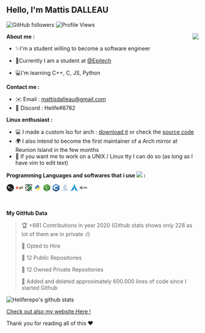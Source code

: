 <h2>Hello, I'm Mattis DALLEAU</h2>

![GitHub followers](https://img.shields.io/github/followers/Heliferepo?label=Follow&style=social)
![Profile Views](http://img.shields.io/badge/Profile%20Views-192-blue)

<img align='right' src="https://i.pinimg.com/originals/30/23/83/302383c530b39f5a65f11b4ef986e3ce.gif">**About me :**
- ✨I'm a student willing to become a software engineer
- 📘Currently I am a student at [@Epitech](https://www.epitech.eu/)

- 💻I'm learning C++, C, JS, Python

**Contact me :**
- ✉️ Email : mattisdalleau@gmail.com
- 💬 Discord : Helife#8782

**Linux enthusiast :**
- 💻 I made a custom Iso for arch : [download it](https://files.norech.com/iso/nolife/whythis/WhyThis_1.0-2020.08.03-x86_64.iso) or check the [source code](https://github.com/nolifedotsh/whythis.iso)
- 🌍 I also intend to become the first maintainer of a Arch mirror at Reunion Island in the few months
- 💾 If you want me to work on a UNIX / Linux tty I can do so (as long as I have vim to edit text)</br>

**Programming Languages and softwares that i use <img src="https://media.giphy.com/media/WUlplcMpOCEmTGBtBW/giphy.gif" width="30">  :**

<code><img height="20" src="https://raw.githubusercontent.com/github/explore/80688e429a7d4ef2fca1e82350fe8e3517d3494d/topics/terminal/terminal.png"></code>
<code><img height="20" src="https://raw.githubusercontent.com/github/explore/80688e429a7d4ef2fca1e82350fe8e3517d3494d/topics/git/git.png"></code>
<code><img height="20" src="https://raw.githubusercontent.com/github/explore/80688e429a7d4ef2fca1e82350fe8e3517d3494d/topics/vim/vim.png"></code>
<code><img height="20" src="https://raw.githubusercontent.com/github/explore/80688e429a7d4ef2fca1e82350fe8e3517d3494d/topics/python/python.png"></code>
<code><img height="20" src="https://raw.githubusercontent.com/github/explore/80688e429a7d4ef2fca1e82350fe8e3517d3494d/topics/nodejs/nodejs.png"></code>
<code><img height="20" src="https://raw.githubusercontent.com/github/explore/80688e429a7d4ef2fca1e82350fe8e3517d3494d/topics/cpp/cpp.png"></code>
<code><img height="20" src="https://raw.githubusercontent.com/github/explore/80688e429a7d4ef2fca1e82350fe8e3517d3494d/topics/c/c.png"></code>
<code><img height="20" src="https://raw.githubusercontent.com/github/explore/master/topics/archlinux/archlinux.png"></code>
<code><img height="20" src="https://raw.githubusercontent.com/github/explore/80688e429a7d4ef2fca1e82350fe8e3517d3494d/topics/unity/unity.png"></code>

</br>

**My GitHub Data** 

> 🏆 +681 Contributions in year 2020 
 > (Github stats shows only 228 as lot of them are in private :/)
 > 
> 💼 Opted to Hire
 > 
> 📜 12 Public Repositories 
 > 
> 🔑 12 Owned Private Repositories 
 >
> 📝 Added and deleted approximately 600.000 lines of code since I started Github
 >

![Heliferepo's github stats](https://github-readme-stats.vercel.app/api?username=Heliferepo&show_icons=true&hide_border=true)

[Check out also my website Here !](https://helife.digital)

Thank you for reading all of this :heart:
